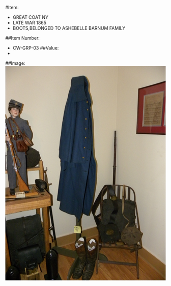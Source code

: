#Item:
* GREAT COAT NY  
* LATE WAR 1865
* BOOTS,BELONGED TO ASHEBELLE BARNUM FAMILY




##Item Number:
* CW-GRP-03
##Value:
* 

##Image:
 ![CW-GRP-03](../../Images/cw-grp-03.jpg)
 


